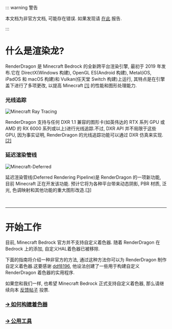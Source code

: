 ::: warning 警告

本文档为非官方文档, 可能存在错误. 
如果发现请 [在此](https://github.com/lonelyang/renderdragon-apk/issues) 报告. 

:::

# 什么是渲染龙?

RenderDragon 是 Minecraft Bedrock 的全新跨平台渲染引擎, 最初于 2019 年发布.它在 DirectX(Windows 构建), OpenGL ES(Android 构建), Metal(iOS, iPadOS 和 macOS 构建)和 Vulkan(任天堂 Switch 构建)上运行, 其特点是在引擎盖下进行了多项更改, 以提高 Minecraft [[1]](https://www.minecraft.net/en-us/article/render-dragon-and-nvidia-ray-tracing) 的性能和图形处理能力.

### 光线追踪

![Minecraft Ray Tracing](https://www.minecraft.net/content/dam/games/minecraft/screenshots/nvidia-rtx-beta-header4.jpg.transform/minecraft-image-medium/image.jpg)

RenderDragon 支持与任何 DXR 1.1 兼容的图形卡(如英伟达的 RTX 系列 GPU 或 AMD 的 RX 6000 系列或以上)进行光线追踪.不过, DXR API 并不局限于这些 GPU, 因为事实证明, RenderDragon 的光线追踪功能可以通过 DXR 仿真来实现.[[2]](https://minecraft.fandom.com/wiki/RenderDragon)

### 延迟渲染管线

![Minecraft-Deferred](https://www.minecraft.net/content/dam/games/minecraft/key-art/Render_Dragon_Banner_1170x500.png.transform/minecraft-image-medium/image.png)

延迟渲染管线(Deferred Rendering Pipeline)是 RenderDragon 的一项新功能, 目前 Minecraft 正在开发该功能.
预计它将为各种平台带来动态阴影, PBR 材质, 泛光, 色调映射和其他功能的重大图形改造.[[3]](https://www.minecraft.net/en-us/creator/article/new-render-dragon-features-creators)

<br>

_ _ _

# 开始工作

目前, Minecraft Bedrock 官方并不支持自定义着色器.
随着 RenderDragon 在 Bedrock 上的添加, 自定义HAL着色器已被移除.

下面的指南将介绍一种非官方的方法, 通过这种方法你可以为 RenderDragon 制作自定义着色器.这要感谢 [ddf8196](https://github.com/ddf8196), 他设法创建了一些用于构建自定义 RenderDragon 着色器的实用程序.

如果您和我们一样, 也希望 Minecraft Bedrock 正式支持自定义着色器, 那么请继续向本 [反馈帖子](https://feedback.minecraft.net/hc/en-us/community/posts/360077420452-3rd-party-shader-support-for-render-dragon) 投票.


### [🡪 如何构建着色器](build)
### [🡪 公用工具](utilities)
